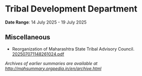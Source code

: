 # Tribal Development Department

**Date Range**: 14 July 2025 - 19 July 2025


## Miscellaneous
- Reorganization of Maharashtra State Tribal Advisory Council.\
  [202507071148261024.pdf](https://gr.maharashtra.gov.in/Site/Upload/Government%20Resolutions/English/202507071148261024.pdf)


*Archives of earlier summaries are available at http://mahsummary.orgpedia.in/en/archive.html*